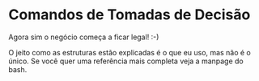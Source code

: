 # Comandos de Tomadas de Decisão

Agora sim o negócio começa a ficar legal! :-)

O jeito como as estruturas estão explicadas é o que eu uso, mas não
é o único. Se você quer uma referência mais completa veja a manpage do
bash.
